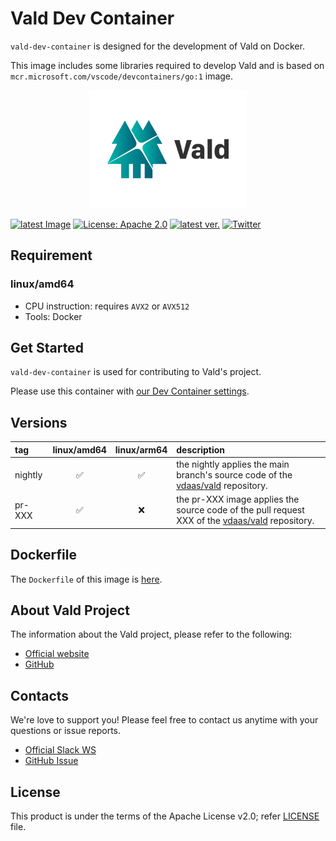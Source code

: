 # Vald Dev Container

<!-- introduction sentence -->

`vald-dev-container` is designed for the development of Vald on Docker.

This image includes some libraries required to develop Vald and is based on `mcr.microsoft.com/vscode/devcontainers/go:1` image.

<div align="center">
    <img src="https://github.com/vdaas/vald/blob/main/assets/image/readme.svg?raw=true" width="50%" />
</div>

[![latest Image](https://img.shields.io/docker/v/vdaas/vald-dev-container/latest?label=vald-dev-container)](https://hub.docker.com/r/vdaas/vald-dev-container/tags?page=1&name=nightly)
[![License: Apache 2.0](https://img.shields.io/github/license/vdaas/vald.svg?style=flat-square)](https://opensource.org/licenses/Apache-2.0)
[![latest ver.](https://img.shields.io/github/release/vdaas/vald.svg?style=flat-square)](https://github.com/vdaas/vald/releases/latest)
[![Twitter](https://img.shields.io/badge/twitter-follow-blue?logo=twitter&style=flat-square)](https://twitter.com/vdaas_vald)

## Requirement

<!-- FIXME: If image has some requirements, describe here with :warning: emoji -->

### linux/amd64

- CPU instruction: requires `AVX2` or `AVX512`
- Tools: Docker

## Get Started

<!-- Get Started -->
<!-- Vald Agent NGT requires more chapter Agent Standalone -->

`vald-dev-container` is used for contributing to Vald's project.

Please use this container with [our Dev Container settings](https://github.com/vdaas/vald/blob/main/.devcontainer/devcontainer.json).

## Versions

| tag     | linux/amd64 | linux/arm64 | description                                                                                                                     |
| :------ | :---------: | :---------: | :------------------------------------------------------------------------------------------------------------------------------ |
| nightly |     ✅      |     ✅      | the nightly applies the main branch's source code of the [vdaas/vald](https://github.com/vdaas/vald) repository.                |
| pr-XXX  |     ✅      |     ❌      | the pr-XXX image applies the source code of the pull request XXX of the [vdaas/vald](https://github.com/vdaas/vald) repository. |

## Dockerfile

<!-- FIXME -->

The `Dockerfile` of this image is [here](https://github.com/vdaas/vald/blob/main/dockers/dev/Dockerfile).

## About Vald Project

<!-- About Vald Project -->
<!-- This chapter is static -->

The information about the Vald project, please refer to the following:

- [Official website](https://vald.vdaas.org)
- [GitHub](https://github.com/vdaas/vald)

## Contacts

We're love to support you!
Please feel free to contact us anytime with your questions or issue reports.

- [Official Slack WS](https://join.slack.com/t/vald-community/shared_invite/zt-db2ky9o4-R_9p2sVp8xRwztVa8gfnPA)
- [GitHub Issue](https://github.com/vdaas/vald/issues)

## License

This product is under the terms of the Apache License v2.0; refer [LICENSE](https://github.com/vdaas/vald/blob/main/LICENSE) file.
